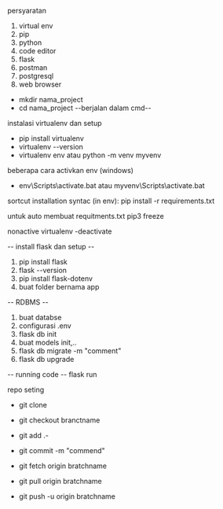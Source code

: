
persyaratan 
1. virtual env
2. pip
3. python
4. code editor
5. flask
6. postman
7. postgresql
8. web browser

- mkdir nama_project
- cd nama_project
--berjalan dalam cmd--


instalasi virtualenv dan setup
- pip install virtualenv
- virtualenv --version 
- virtualenv env atau python -m venv myvenv

beberapa cara activkan env (windows)
- env\Scripts\activate.bat atau myvenv\Scripts\activate.bat

sortcut installation syntac (in env):
pip install -r requirements.txt 

untuk auto membuat requitments.txt
pip3 freeze 

nonactive virtualenv 
-deactivate


-- install flask dan setup --
1. pip install flask
2. flask --version
3. pip install flask-dotenv
4. buat folder bernama app

-- RDBMS --
1. buat databse
2. configurasi .env
3. flask db init
4. buat models init,..
5. flask db migrate -m "comment"
6. flask db upgrade

-- running code -- 
flask run

repo seting
- git clone
- git checkout branctname

- git add .-
- git commit -m "commend"
- git fetch origin bratchname
- git pull origin bratchname
- git push -u origin bratchname
